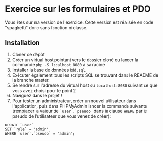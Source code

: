 # Exercice sur les formulaires et PDO

Vous êtes sur ma version de l'exercice. 
Cette version est réalisée en code "spaghetti" donc sans fonction ni classe.

## Installation

1. Cloner ce dépôt 
2. Créer un virtual host pointant vers le dossier cloné ou lancer la commande `php -S localhost:8080` à sa racine 
3. Installer la base de données `bdd.sql`.
4. Exécuter également tous les scripts SQL se trouvant dans le README de la branche master. 
5. Se rendre sur l'adresse du virtual host ou `localhost:8080` suivant ce que vous avez choisi pour le point 2 
6. Naviguez dans le projet !
7. Pour tester un administrateur, créer un nouvel utilisateur dans l'application, puis dans PHPMyAdmin lancer la commande suivante (remplacer la valeur de <code>\`user\`.\`pseudo\`</code> dans la clause `WHERE` par le pseudo de l'utilisateur que vous venez de créer) : 
```
UPDATE `user` 
SET `role` = 'admin' 
WHERE `user`.`pseudo` = 'admin';
```